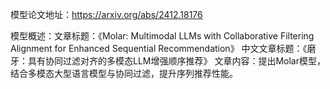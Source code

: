 模型论文地址：https://arxiv.org/abs/2412.18176

模型概述：文章标题：《Molar: Multimodal LLMs with Collaborative Filtering Alignment for Enhanced Sequential Recommendation》
中文文章标题：《磨牙：具有协同过滤对齐的多模态LLM增强顺序推荐》
文章内容：提出Molar模型，结合多模态大型语言模型与协同过滤，提升序列推荐性能。
